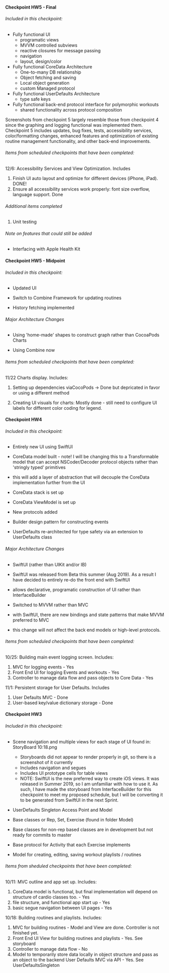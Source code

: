 #### Checkpoint HW5 - Final

###### Included in this checkpoint:
* Fully functional UI
  * programatic views
  * MVVM controlled subviews
  * reactive closures for message passing
  * navigation
  * layout, design/color
* Fully functional CoreData Architecture
  * One-to-many DB relationship
  * Object fetching and saving
  * Local object generation
  * custom Managed protocol
* Fully functional UserDefaults Architecture
  * type safe keys
* Fully functional back-end protocol interface for polymorphic workouts
  * shared functionality across protocol composition


Screenshots from checkpoint 5 largely resemble those from checkpoint 4 since the graphing and logging functional was implemented them. Checkpoint 5 includes updates, bug fixes, tests, accessibility services, color/formatting changes, enhanced features and optimization of existing routine management functionality, and other back-end improvements.

###### Items from scheduled checkpoints that have been completed:
12/6: Accessibility Services and View Optimization. Includes
  1) Finish UI auto layout and optimize for different devices (iPhone, iPad). DONE!
  2) Ensure all accessibility services work properly: font size overflow, language support. Done

###### Additional items completed
  1) Unit testing


###### Note on features that could still be added
* Interfacing with Apple Health Kit

#### Checkpoint HW5 - Midpoint

###### Included in this checkpoint:
 * Updated UI

 * Switch to Combine Framework for updating routines

 * History fetching implemented


###### Major Architecture Changes
 * Using 'home-made' shapes to construct graph rather than CocoaPods Charts

 * Using Combine now

###### Items from scheduled checkpoints that have been completed:

11/22 Charts display. Includes:

1) Setting up dependencies viaCocoPods -> Done but depricated in favor or using a different method

2) Creating UI visuals for charts: Mostly done - still need to configure UI labels for different color coding for legend.

#### Checkpoint HW4

###### Included in this checkpoint:
 * Entirely new UI using SwiftUI

 * CoreData model built - note! I will be changing this to a Transformable model that can accept NSCoder/Decoder protocol objects
 rather than 'stringly typed' primitives

 * this will add a layer of abstraction that will decouple the CoreData implementation further from the UI

 * CoreData stack is set up

 * CoreData ViewModel is set up

 * New protocols added

 * Builder design pattern for constructing events

 * UserDefaults re-architected for type safety via an extension to UserDefaults class


###### Major Architecture Changes
 * SwiftUI (rather than UIKit and/or IB)
  * SwiftUI was released from Beta this summer (Aug 2019). As a result I have decided to entirely re-do the front end with SwiftUI
  * allows declarative, programatic construction of UI rather than InterfaceBuilder

 * Switched to MVVM rather than MVC
  * with SwiftUI, there are new bindings and state patterns that make MVVM preferred to MVC
  * this change will not affect the back end models or high-level protocols.

###### Items from scheduled checkpoints that have been completed:

10/25: Building main event logging screen. Includes:
 1) MVC for logging events - Yes
 2) Front End UI for logging Events and workouts - Yes
 3) Controller to manage data flow and pass objects to Core Data - Yes

11/1: Persistent storage for User Defaults. Includes
 1) User Defaults MVC - Done
 2) User-based key/value dictionary storage - Done


#### Checkpoint HW3

###### Included in this checkpoint:
* Scene navigation and multiple views for each stage of UI found in: StoryBoard 10:18.png
  * Storyboards did not appear to render properly in git, so there is a screenshot of it currently
  * Includes navigation and segues
  * Includes UI prototype cells for table views
  * NOTE: SwiftUI is the new preferred way to create iOS views. It was released in Summer 2019, so I am unfamiliar with how to use it. As such, I have made the storyboard from InterfaceBuilder for this checkpoint to meet my proposed schedule, but I will be converting it to be generated from SwiftUI in the next Sprint.

* UserDefaults Singleton Access Point and Model

* Base classes or Rep, Set, Exercise (found in folder Model)
* Base classes for non-rep based classes are in development but not ready for commits to master

* Base protocol for Activity that each Exercise implements

* Model for creating, editing, saving workout playlists / routines

###### Items from sheduled checkpoints that have been completed:

10/11: MVC outline and app set up. Includes:
1) CoreData model is functional, but final implementation will depend on structure of cardio classes too. - Yes
2) file structure, and functional app start up - Yes
3) basic segue navigation between UI pages - Yes

10/18: Building routines and playlists. Includes:
1) MVC for building routines - Model and View are done. Controller is not finished yet.
2) Front End UI View for building routines and playlists  - Yes. See storyboard
3) Controller to manage data flow - No
4)  Model to temporarily store data locally in object structure and pass as an object to the backend User Defaults MVC via API - Yes. See UserDefaultsSingleton
